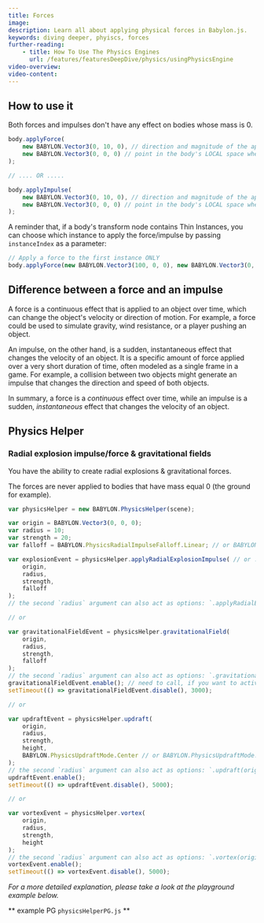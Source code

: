 ```yaml
---
title: Forces
image: 
description: Learn all about applying physical forces in Babylon.js.
keywords: diving deeper, phyiscs, forces
further-reading:
    - title: How To Use The Physics Engines
      url: /features/featuresDeepDive/physics/usingPhysicsEngine
video-overview:
video-content:
---
```


## How to use it

Both forces and impulses don't have any effect on bodies whose mass is 0.

```javascript
body.applyForce(
    new BABYLON.Vector3(0, 10, 0), // direction and magnitude of the applied force
    new BABYLON.Vector3(0, 0, 0) // point in the body's LOCAL space where the force will be applied    
);

// .... OR .....

body.applyImpulse(
    new BABYLON.Vector3(0, 10, 0), // direction and magnitude of the applied impulse
    new BABYLON.Vector3(0, 0, 0) // point in the body's LOCAL space where the impulse will be applied    
);
```

A reminder that, if a body's transform node contains Thin Instances, you can choose which instance to apply the force/impulse by passing `instanceIndex` as a parameter:

```javascript
// Apply a force to the first instance ONLY
body.applyForce(new BABYLON.Vector3(100, 0, 0), new BABYLON.Vector3(0, 0, 0), 0); 
```

## Difference between a force and an impulse

A force is a continuous effect that is applied to an object over time, which can change the object's velocity or direction of motion. For example, a force could be used to simulate gravity, wind resistance, or a player pushing an object.

An impulse, on the other hand, is a sudden, instantaneous effect that changes the velocity of an object. It is a specific amount of force applied over a very short duration of time, often modeled as a single frame in a game. For example, a collision between two objects might generate an impulse that changes the direction and speed of both objects.

In summary, a force is a *continuous* effect over time, while an impulse is a sudden, *instantaneous* effect that changes the velocity of an object.

## Physics Helper

### Radial explosion impulse/force & gravitational fields

You have the ability to create radial explosions & gravitational forces.

The forces are never applied to bodies that have mass equal 0 (the ground for example).

```javascript
var physicsHelper = new BABYLON.PhysicsHelper(scene);

var origin = BABYLON.Vector3(0, 0, 0);
var radius = 10;
var strength = 20;
var falloff = BABYLON.PhysicsRadialImpulseFalloff.Linear; // or BABYLON.PhysicsRadialImpulseFalloff.Constant

var explosionEvent = physicsHelper.applyRadialExplosionImpulse( // or .applyRadialExplosionForce
    origin,
    radius,
    strength,
    falloff
);
// the second `radius` argument can also act as options: `.applyRadialExplosionImpulse(origin, { radius: radius, strength: strength, falloff: falloff })`

// or

var gravitationalFieldEvent = physicsHelper.gravitationalField(
    origin,
    radius,
    strength,
    falloff
);
// the second `radius` argument can also act as options: `.gravitationalField(origin, { radius: radius, strength: strength, falloff: falloff })`
gravitationalFieldEvent.enable(); // need to call, if you want to activate the gravitational field.
setTimeout(() => gravitationalFieldEvent.disable(), 3000);

// or

var updraftEvent = physicsHelper.updraft(
    origin,
    radius,
    strength,
    height,
    BABYLON.PhysicsUpdraftMode.Center // or BABYLON.PhysicsUpdraftMode.Perpendicular
);
// the second `radius` argument can also act as options: `.updraft(origin, { radius: radius, strength: strength, height: height, updraftMode: PhysicsUpdraftMode.Center })`
updraftEvent.enable();
setTimeout(() => updraftEvent.disable(), 5000);

// or

var vortexEvent = physicsHelper.vortex(
    origin,
    radius,
    strength,
    height
);
// the second `radius` argument can also act as options: `.vortex(origin, { radius: radius, strength: strength, height: height, centripetalForceThreshold: 0.7, centripetalForceMultiplier: 5, centrifugalForceMultiplier: 0.5, updraftForceMultiplier: 0.02 })`
vortexEvent.enable();
setTimeout(() => vortexEvent.disable(), 5000);
```

*For a more detailed explanation, please take a look at the playground example below.*

** example PG `physicsHelperPG.js` **